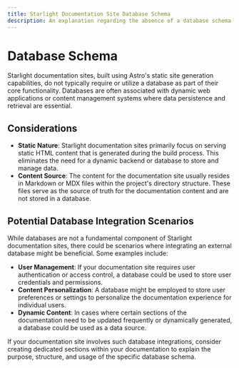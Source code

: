 ```yaml
---
title: Starlight Documentation Site Database Schema
description: An explanation regarding the absence of a database schema within a statically generated Starlight documentation site context. 
---
```


# Database Schema

Starlight documentation sites, built using Astro's static site generation capabilities, do not typically require or utilize a database as part of their core functionality. Databases are often associated with dynamic web applications or content management systems where data persistence and retrieval are essential. 

## Considerations

* **Static Nature**: Starlight documentation sites primarily focus on serving static HTML content that is generated during the build process. This eliminates the need for a dynamic backend or database to store and manage data.
* **Content Source**: The content for the documentation site usually resides in Markdown or MDX files within the project's directory structure. These files serve as the source of truth for the documentation content and are not stored in a database. 

## Potential Database Integration Scenarios 

While databases are not a fundamental component of Starlight documentation sites, there could be scenarios where integrating an external database might be beneficial. Some examples include:

* **User Management**: If your documentation site requires user authentication or access control, a database could be used to store user credentials and permissions.
* **Content Personalization**: A database might be employed to store user preferences or settings to personalize the documentation experience for individual users.
* **Dynamic Content**: In cases where certain sections of the documentation need to be updated frequently or dynamically generated, a database could be used as a data source. 

If your documentation site involves such database integrations, consider creating dedicated sections within your documentation to explain the purpose, structure, and usage of the specific database schema. 
